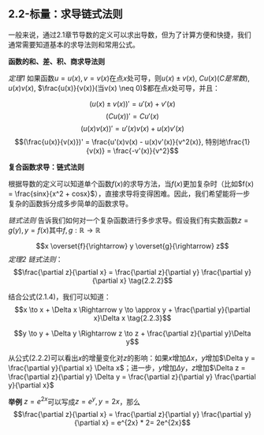 

## 2.2-标量：求导链式法则
一般来说，通过2.1章节导数的定义可以求出导数，但为了计算方便和快捷，我们通常需要知道基本的求导法则和常用公式。

**函数的和、差、积、商求导法则**

*定理1* 如果函数$u = u(x), v = v(x)$在点$x$处可导，则$u(x) \pm v(x)$, $Cu(x)(C是常数)$, $u(x)v(x)$, $\frac{u(x)}{v(x)}(当v(x) \neq 0)$都在点$x$处可导，并且：

$$(u(x) \pm v(x) )' = u'(x) + v'(x) \tag{2.2.1}$$
$$(Cu(x))' = Cu'(x)$$
$$(u(x)v(x))' = u'(x)v(x) + u(x)v'(x)$$
$$(\frac{u(x)}{v(x)})' = \frac{u'(x)v(x) - u(x)v'(x)}{v^2(x)}, 特别地\frac{1}{v(x)} = \frac{-v'(x)}{v^2}$$

**复合函数求导：链式法则**

根据导数的定义可以知道单个函数$f(x)$的求导方法，当$f(x)$更加复杂时（比如$f(x) = \frac{sinx}{x^2 + cosx}$），直接求导将变得困难。因此，我们希望能将一步复杂的函数拆分成多步简单的函数求导。



*链式法则* 告诉我们如何对一个复杂函数进行多步求导。假设我们有实数函数$z=g(y), y=f(x)$其中$f,g: \mathbb R \to \mathbb R$ 

$$x \overset{f}{\rightarrow} y \overset{g}{\rightarrow} z$$
*定理2 链式法则*：
$$\frac{\partial z}{\partial x} = \frac{\partial z}{\partial y} \frac{\partial y}{\partial x} \tag{2.2.2}$$

结合公式(2.1.4)，我们可以知道：
$$x \to x + \Delta x \Rightarrow y \to \approx y + \frac{\partial y}{\partial x}\Delta x \tag{2.2.3}$$

$$y \to y + \Delta y \Rightarrow z \to z + \frac{\partial z}{\partial y}\Delta y$$

从公式(2.2.2)可以看出$x$的增量变化对$z$的影响：如果$x$增加$\Delta x$，$y$增加$\Delta y = \frac{\partial y}{\partial x} \Delta x$；进一步，$y$增加$\Delta y$，$z$增加$\Delta z = \frac{\partial z}{\partial y} \Delta y = \frac{\partial z}{\partial y} \frac{\partial y}{\partial x}$

**举例**
$z = e^{2x}$可以写成$z = e^y, y = 2x$，那么
$$\frac{\partial z}{\partial x} = \frac{\partial z}{\partial y} \frac{\partial y}{\partial x} = e^{2x} * 2= 2e^{2x}$$
